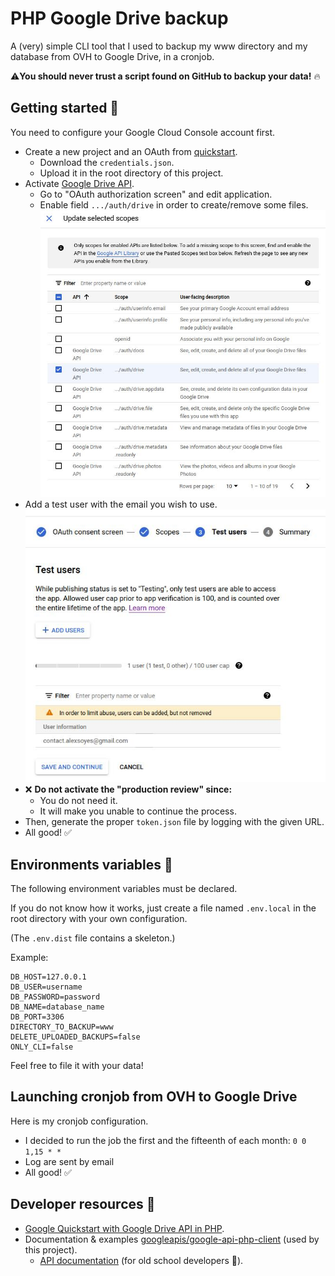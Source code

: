 # PHP Google Drive backup

A (very) simple CLI tool that I used to backup my www directory and my database from OVH to Google Drive, in a cronjob.

⚠️**You should never trust a script found on GitHub to backup your data!** 🔥

## Getting started 🔧

You need to configure your Google Cloud Console account first.

* Create a new project and an OAuth from [quickstart](https://developers.google.com/drive/api/v3/quickstart/php#step_1_turn_on_the).
  * Download the `credentials.json`.
  * Upload it in the root directory of this project.
* Activate [Google Drive API](https://console.cloud.google.com/apis/credentials/consent/edit?folder=&hl=fr&organizationId=&project=your-project).
  * Go to "OAuth authorization screen" and edit application.
  * Enable field `.../auth/drive` in order to create/remove some files.
  ![OAuth scopes in Google Cloud Console](./docs/google_cloud_console_oauth_scopes.jpg)
* Add a test user with the email you wish to use.
  ![Add a test user in Google Cloud Console](./docs/google_cloud_console_oauth_test_users.jpg)
* ❌ **Do not activate the "production review" since:**
  * You do not need it.
  * It will make you unable to continue the process.
* Then, generate the proper `token.json` file by logging with the given URL.
* All good! ✅

## Environments variables 🚀

The following environment variables must be declared.

If you do not know how it works, just create a file named `.env.local` in the root directory with your own configuration.

(The `.env.dist` file contains a skeleton.)

Example:

```dotenv
DB_HOST=127.0.0.1
DB_USER=username
DB_PASSWORD=password
DB_NAME=database_name
DB_PORT=3306
DIRECTORY_TO_BACKUP=www
DELETE_UPLOADED_BACKUPS=false
ONLY_CLI=false
```

Feel free to file it with your data!

## Launching cronjob from OVH to Google Drive

Here is my cronjob configuration.

* I decided to run the job the first and the fifteenth of each month: `0 0 1,15 * *`
* Log are sent by email
* All good! ✅

## Developer resources 📝

* [Google Quickstart with Google Drive API in PHP](https://developers.google.com/drive/api/v3/quickstart/php).
* Documentation & examples [googleapis/google-api-php-client](https://github.com/googleapis/google-api-php-client) (used by this project).
  * [API documentation](https://developers.google.com/resources/api-libraries/documentation/drive/v3/php/latest/index%2Ehtml) (for old school developers 💪).
  